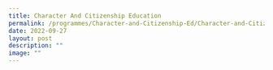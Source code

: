 ```yaml
---
title: Character And Citizenship Education
permalink: /programmes/Character-and-Citizenship-Ed/Character-and-Citizenship-Education/
date: 2022-09-27
layout: post
description: ""
image: ""
---
```

